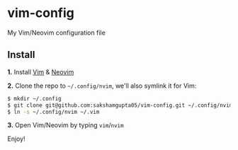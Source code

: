 # vim-config

My Vim/Neovim configuration file

## Install

**1.** Install [Vim](https://www.vim.org/) & [Neovim](https://neovim.io/)

**2.** Clone the repo to `~/.config/nvim`,
we'll also symlink it for Vim:

```sh
$ mkdir ~/.config
$ git clone git@github.com:sakshamgupta05/vim-config.git ~/.config/nvim
$ ln -s ~/.config/nvim ~/.vim
```

**3.** Open Vim/Neovim by typing `vim`/`nvim`

Enjoy!
